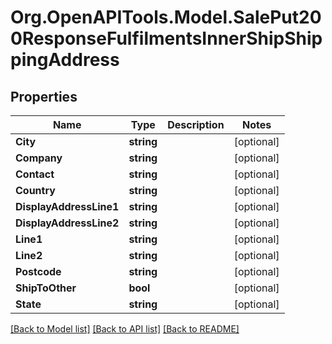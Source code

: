 # Org.OpenAPITools.Model.SalePut200ResponseFulfilmentsInnerShipShippingAddress

## Properties

Name | Type | Description | Notes
------------ | ------------- | ------------- | -------------
**City** | **string** |  | [optional] 
**Company** | **string** |  | [optional] 
**Contact** | **string** |  | [optional] 
**Country** | **string** |  | [optional] 
**DisplayAddressLine1** | **string** |  | [optional] 
**DisplayAddressLine2** | **string** |  | [optional] 
**Line1** | **string** |  | [optional] 
**Line2** | **string** |  | [optional] 
**Postcode** | **string** |  | [optional] 
**ShipToOther** | **bool** |  | [optional] 
**State** | **string** |  | [optional] 

[[Back to Model list]](../README.md#documentation-for-models) [[Back to API list]](../README.md#documentation-for-api-endpoints) [[Back to README]](../README.md)

